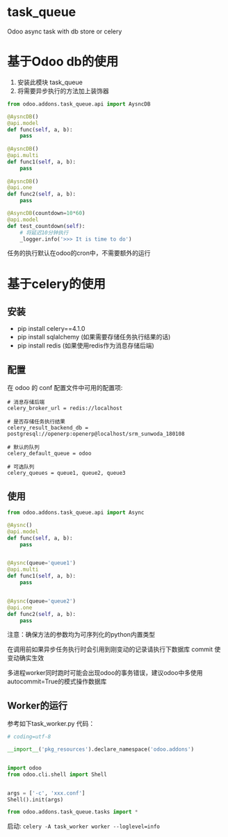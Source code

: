 # task_queue
Odoo async task with db store or celery

# 基于Odoo db的使用
1. 安装此模块 task_queue
2. 将需要异步执行的方法加上装饰器
```python
from odoo.addons.task_queue.api import AysncDB

@AysncDB()
@api.model
def func(self, a, b):
    pass
    
@AysncDB()
@api.multi
def func1(self, a, b):
    pass
    
@AysncDB()
@api.one
def func2(self, a, b):
    pass

@AsyncDB(countdown=10*60)
@api.model
def test_countdown(self):
    # 将延迟10分钟执行
    _logger.info('>>> It is time to do')
```
任务的执行默认在odoo的cron中，不需要额外的运行

# 基于celery的使用

## 安装
- pip install celery==4.1.0
- pip install sqlalchemy    (如果需要存储任务执行结果的话)
- pip install redis    (如果使用redis作为消息存储后端)

## 配置
在 odoo 的 conf 配置文件中可用的配置项:
```config
# 消息存储后端
celery_broker_url = redis://localhost

# 是否存储任务执行结果
celery_result_backend_db = postgresql://openerp:openerp@localhost/srm_sunwoda_180108

# 默认的队列
celery_default_queue = odoo

# 可选队列
celery_queues = queue1, queue2, queue3
```

## 使用
```python
from odoo.addons.task_queue.api import Async

@Aysnc()
@api.model
def func(self, a, b):
    pass


@Aysnc(queue='queue1')
@api.multi
def func1(self, a, b):
    pass


@Aysnc(queue='queue2')
@api.one
def func2(self, a, b):
    pass
```
注意：确保方法的参数均为可序列化的python内置类型

在调用前如果异步任务执行时会引用到刚变动的记录请执行下数据库 commit 使变动确实生效

多进程worker同时跑时可能会出现odoo的事务错误，建议odoo中多使用autocommit=True的模式操作数据库

## Worker的运行
参考如下task_worker.py 代码：
```python
# coding=utf-8

__import__('pkg_resources').declare_namespace('odoo.addons')


import odoo
from odoo.cli.shell import Shell


args = ['-c', 'xxx.conf']
Shell().init(args)

from odoo.addons.task_queue.tasks import *
```
启动: `celery -A task_worker worker --loglevel=info`
